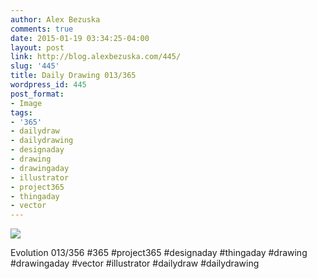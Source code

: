 ```yaml
---
author: Alex Bezuska
comments: true
date: 2015-01-19 03:34:25-04:00
layout: post
link: http://blog.alexbezuska.com/445/
slug: '445'
title: Daily Drawing 013/365
wordpress_id: 445
post_format:
- Image
tags:
- '365'
- dailydraw
- dailydrawing
- designaday
- drawing
- drawingaday
- illustrator
- project365
- thingaday
- vector
---
```


![](/images/2015/01/tumblr_nien9e6o3I1u11b0ro1_1280.jpg)

Evolution 013/356 #365 #project365 #designaday #thingaday #drawing #drawingaday #vector #illustrator #dailydraw #dailydrawing
